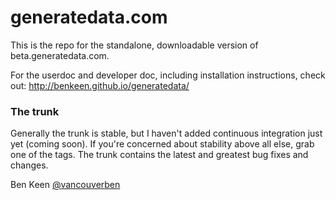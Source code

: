# generatedata.com

This is the repo for the standalone, downloadable version of beta.generatedata.com.

For the userdoc and developer doc, including installation instructions, check out:
http://benkeen.github.io/generatedata/

### The trunk

Generally the trunk is stable, but I haven't added continuous integration just yet (coming soon). If you're concerned
about stability above all else, grab one of the tags. The trunk contains the latest and greatest bug fixes and changes.

Ben Keen
[@vancouverben](https://twitter.com/#!/vancouverben)